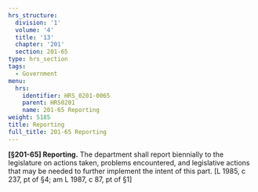 ```yaml
---
hrs_structure:
  division: '1'
  volume: '4'
  title: '13'
  chapter: '201'
  section: 201-65
type: hrs_section
tags:
  - Government
menu:
  hrs:
    identifier: HRS_0201-0065
    parent: HRS0201
    name: 201-65 Reporting
weight: 5185
title: Reporting
full_title: 201-65 Reporting
---
```

**[§201-65] Reporting.** The department shall report biennially to the legislature on actions taken, problems encountered, and legislative actions that may be needed to further implement the intent of this part. [L 1985, c 237, pt of §4; am L 1987, c 87, pt of §1]